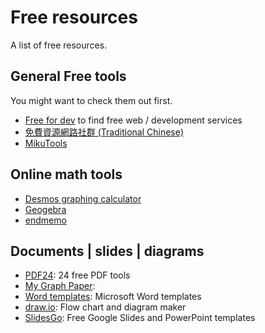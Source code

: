 # Free resources


A list of free resources.

<!--more-->

## General Free tools

You might want to check them out first.
- [Free for dev](https://free-for.dev/) to find free web / development services
- [免費資源網路社群 (Traditional Chinese)](https://free.com.tw/)
- [MikuTools](https://tools.miku.ac/)

## Online math tools
- [Desmos graphing calculator](https://www.desmos.com/calculator)
- [Geogebra](https://www.geogebra.org/?lang=en)
- [endmemo](http://www.endmemo.com/index.php)

## Documents | slides | diagrams
- [PDF24](https://tools.pdf24.org/en/): 24 free PDF tools
- [My Graph Paper](https://www.mygraphpaper.com/):
- [Word templates](https://www.vertex42.com/WordTemplates/): Microsoft Word templates
- [draw.io](https://www.draw.io/): Flow chart and diagram maker
- [SlidesGo](https://slidesgo.com/): Free Google Slides and PowerPoint templates

